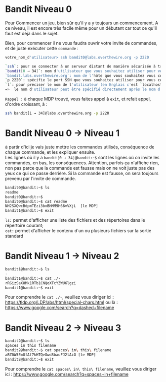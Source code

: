 # Bandit Niveau 0
Pour Commencer un jeu, bien sûr qu'il y a y toujours un commencement. A ce niveau, il est encore très facile même pour un débutant car tout ce qu'il faut est déjà dans le sujet.

Bien, pour commencer il ne vous faudra ouvrir votre invite de commandes, et de juste exécuter cette `commande` :
```sh
votre_nom_d'utilisateur> ssh bandit0@labs.overthewire.org -p 2220
```
```sh
`ssh`: pour se connecter à un serveur distant de manière sécurisée à travers un réseau;
`bandit[0 → 34]`: nom d'utilisateur que vous souhaitez utiliser pour vous connecter au serveur; <br>
`bandit.labs.overthewire.org`: nom de l'hôte que vous souhaitez vous connecter;<br>
`p 2220`: spécifie le port SSH que vous souhaitez utiliser pour vous connecter au serveur; <br>
`l`: pour préciser le nom de l'utilisateur (en Englais c'est `localhost`) <br>
=>  le nom d'utilisateur peut être spécifié directement après le nom d'hôte avec un `@`.
```

`Rappel :` à chaque MDP trouvé, vous faites appel à `exit`, et refait appel, d'ordre croissant, à : 
```sh
ssh bandit[1 → 34]@labs.overthewire.org -p 2220
```

# Bandit Niveau 0 → Niveau 1
à partir d'ici je vais juste mettre les commandes utilisés, conséquence de chaque commande, et les expliquer ensuite. <br>
Les lignes où il y a `bandit[0 → 34]@bandit:~$` sont les lignes où on invite les commandes, en bas, les conséquences. Attention, parfois ça n'affiche rien, non pas parce que la commande est fausse mais on ne voit juste pas des yeux ce qui ce passe derrière. Si la commande est fausse, on sera toujours prevenu par l'invite de commande.  
```sh
bandit0@bandit:~$ ls
readme
bandit0@bandit:~$
bandit0@bandit:~$ cat readme
NH2SXQwcBdpmTEzi3bvBHMM9H66vVXjL  [le MDP]
bandit1@bandit:~$ exit
```
`ls:` permet d'afficher une liste des fichiers et des répertoires dans le répertoire courant;<br>
`cat:` permet d'afficher le contenu d'un ou plusieurs fichiers sur la sortie standard

# Bandit Niveau 1 → Niveau 2
```sh
bandit1@bandit:~$ ls
-
bandit1@bandit:~$ cat ./-
rRGizSaX8Mk1RTb1CNQoXTcYZWU6lgzi
bandit1@bandit:~$ exit
```
Pour comprendre le `cat ./-`, veuillez vous diriger ici : https://tldp.org/LDP/abs/html/special-chars.html ou là : https://www.google.com/search?q=dashed+filename

# Bandit Niveau 2 → Niveau 3
```sh
bandit2@bandit:~$ ls
spaces in this filename
bandit2@bandit:~$ cat spaces\ in\ this\ filename
aBZ0W5EmUfAf7kHTQeOwd8bauFJ2lAiG [le MDP]
bandit2@bandit:~$ exit
```
 Pour comprendre le `cat spaces\ in\ this\ filename`, veuillez vous diriger ici : https://www.google.com/search?q=spaces+in+filename
